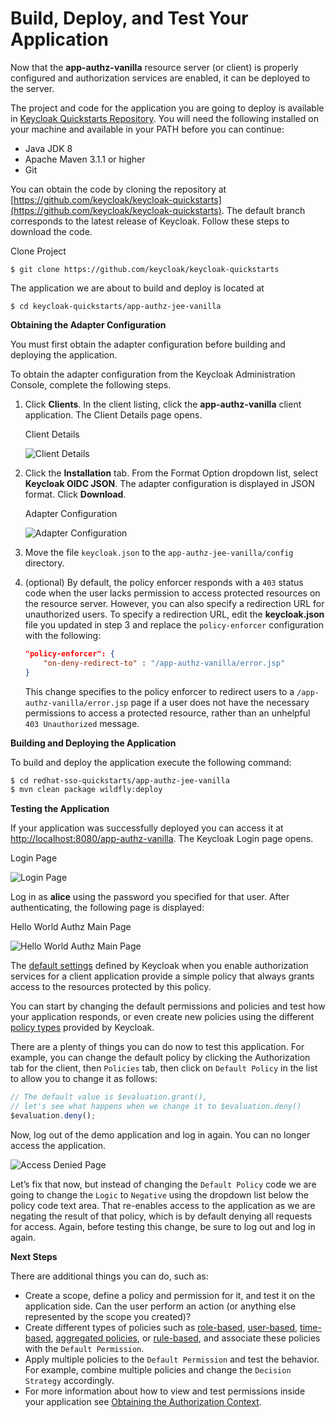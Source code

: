 # Build, Deploy, and Test Your Application

Now that the **app-authz-vanilla** resource server (or client) is properly configured and authorization services are enabled, it can be deployed to the server.

The project and code for the application you are going to deploy is available in [Keycloak Quickstarts Repository](https://github.com/keycloak/keycloak-quickstarts). You will need the following installed on your machine and available in your PATH before you can continue:

* Java JDK 8
* Apache Maven 3.1.1 or higher
* Git

You can obtain the code by cloning the repository at [https://github.com/keycloak/keycloak-quickstarts](https://github.com/keycloak/keycloak-quickstarts). The default branch corresponds to the latest release of Keycloak. Follow these steps to download the code.

Clone Project

```
$ git clone https://github.com/keycloak/keycloak-quickstarts
```

The application we are about to build and deploy is located at

```
$ cd keycloak-quickstarts/app-authz-jee-vanilla
```

**Obtaining the Adapter Configuration**

You must first obtain the adapter configuration before building and deploying the application.

To obtain the adapter configuration from the Keycloak Administration Console, complete the following steps.

1.  Click **Clients**. In the client listing, click the **app-authz-vanilla** client application. The Client Details page opens.

    Client Details

    ![Client Details](https://wjw465150.gitbooks.io/keycloak-documentation/content/authorization\_services/keycloak-images/getting-started/hello-world/enable-authz.png)
2.  Click the **Installation** tab. From the Format Option dropdown list, select **Keycloak OIDC JSON**. The adapter configuration is displayed in JSON format. Click **Download**.

    Adapter Configuration

    ![Adapter Configuration](https://wjw465150.gitbooks.io/keycloak-documentation/content/authorization\_services/keycloak-images/getting-started/hello-world/adapter-config.png)
3. Move the file `keycloak.json` to the `app-authz-jee-vanilla/config` directory.
4.  (optional) By default, the policy enforcer responds with a `403` status code when the user lacks permission to access protected resources on the resource server. However, you can also specify a redirection URL for unauthorized users. To specify a redirection URL, edit the **keycloak.json** file you updated in step 3 and replace the `policy-enforcer` configuration with the following:

    ```json
    "policy-enforcer": {
        "on-deny-redirect-to" : "/app-authz-vanilla/error.jsp"
    }
    ```

    This change specifies to the policy enforcer to redirect users to a `/app-authz-vanilla/error.jsp` page if a user does not have the necessary permissions to access a protected resource, rather than an unhelpful `403 Unauthorized` message.

**Building and Deploying the Application**

To build and deploy the application execute the following command:

```bash
$ cd redhat-sso-quickstarts/app-authz-jee-vanilla
$ mvn clean package wildfly:deploy
```

**Testing the Application**

If your application was successfully deployed you can access it at [http://localhost:8080/app-authz-vanilla](http://localhost:8080/app-authz-vanilla). The Keycloak Login page opens.

Login Page

![Login Page](https://wjw465150.gitbooks.io/keycloak-documentation/content/authorization\_services/keycloak-images/getting-started/hello-world/login-page.png)

Log in as **alice** using the password you specified for that user. After authenticating, the following page is displayed:

Hello World Authz Main Page

![Hello World Authz Main Page](https://wjw465150.gitbooks.io/keycloak-documentation/content/authorization\_services/keycloak-images/getting-started/hello-world/main-page.png)

The [default settings](https://wjw465150.gitbooks.io/keycloak-documentation/content/authorization\_services/topics/resource-server/default-config.html#\_resource\_server\_default\_config) defined by Keycloak when you enable authorization services for a client application provide a simple policy that always grants access to the resources protected by this policy.

You can start by changing the default permissions and policies and test how your application responds, or even create new policies using the different [policy types](https://wjw465150.gitbooks.io/keycloak-documentation/content/authorization\_services/topics/policy/overview.html#\_policy\_overview) provided by Keycloak.

There are a plenty of things you can do now to test this application. For example, you can change the default policy by clicking the Authorization tab for the client, then `Policies` tab, then click on `Default Policy` in the list to allow you to change it as follows:

```js
// The default value is $evaluation.grant(),
// let's see what happens when we change it to $evaluation.deny()
$evaluation.deny();
```

Now, log out of the demo application and log in again. You can no longer access the application.

![Access Denied Page](https://wjw465150.gitbooks.io/keycloak-documentation/content/authorization\_services/keycloak-images/getting-started/hello-world/access-denied-page.png)

Let’s fix that now, but instead of changing the `Default Policy` code we are going to change the `Logic` to `Negative` using the dropdown list below the policy code text area. That re-enables access to the application as we are negating the result of that policy, which is by default denying all requests for access. Again, before testing this change, be sure to log out and log in again.

**Next Steps**

There are additional things you can do, such as:

* Create a scope, define a policy and permission for it, and test it on the application side. Can the user perform an action (or anything else represented by the scope you created)?
* Create different types of policies such as [role-based](https://wjw465150.gitbooks.io/keycloak-documentation/content/authorization\_services/topics/policy/role-policy.html#\_policy\_rbac), [user-based](https://wjw465150.gitbooks.io/keycloak-documentation/content/authorization\_services/topics/policy/user-policy.html#\_policy\_user), [time-based](https://wjw465150.gitbooks.io/keycloak-documentation/content/authorization\_services/topics/policy/time-policy.html#\_policy\_time), [aggregated policies](https://wjw465150.gitbooks.io/keycloak-documentation/content/authorization\_services/topics/policy/aggregated-policy.html#\_policy\_aggregated), or [rule-based](https://wjw465150.gitbooks.io/keycloak-documentation/content/authorization\_services/topics/policy/drools-policy.html#\_policy\_drools), and associate these policies with the `Default Permission`.
* Apply multiple policies to the `Default Permission` and test the behavior. For example, combine multiple policies and change the `Decision Strategy` accordingly.
* For more information about how to view and test permissions inside your application see [Obtaining the Authorization Context](https://wjw465150.gitbooks.io/keycloak-documentation/content/authorization\_services/topics/enforcer/authorization-context.html#\_enforcer\_authorization\_context).
